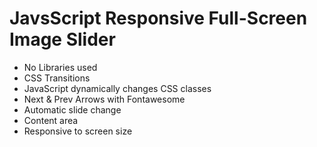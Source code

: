 # JavsScript Responsive Full-Screen Image Slider

- No Libraries used
- CSS Transitions
- JavaScript dynamically changes CSS classes
- Next & Prev Arrows with Fontawesome
- Automatic slide change
- Content area
- Responsive to screen size